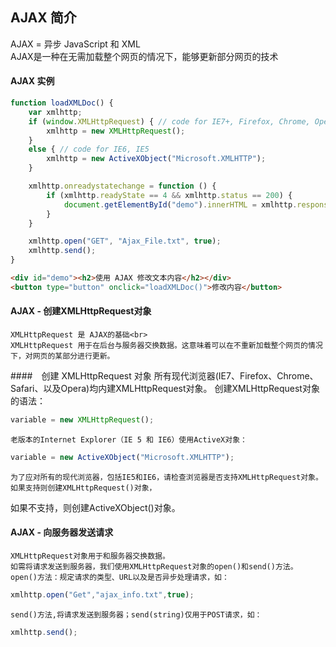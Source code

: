 ## AJAX 简介
AJAX = 异步 JavaScript 和 XML <br>
AJAX是一种在无需加载整个网页的情况下，能够更新部分网页的技术

#### AJAX 实例
```javascript
function loadXMLDoc() {
    var xmlhttp;
    if (window.XMLHttpRequest) { // code for IE7+, Firefox, Chrome, Opera, Safari
        xmlhttp = new XMLHttpRequest();
    }
    else { // code for IE6, IE5 
        xmlhttp = new ActiveXObject("Microsoft.XMLHTTP");
    }

    xmlhttp.onreadystatechange = function () {
        if (xmlhttp.readyState == 4 && xmlhttp.status == 200) {
            document.getElementById("demo").innerHTML = xmlhttp.responseText;
        }
    }

    xmlhttp.open("GET", "Ajax_File.txt", true);
    xmlhttp.send();
}
```
```html
<div id="demo"><h2>使用 AJAX 修改文本内容</h2></div>
<button type="button" onclick="loadXMLDoc()">修改内容</button>
```
#### AJAX - 创建XMLHttpRequest对象
    XMLHttpRequest 是 AJAX的基础<br>
    XMLHttpRequest 用于在后台与服务器交换数据。这意味着可以在不重新加载整个网页的情况下，对网页的某部分进行更新。
####　创建 XMLHttpRequest 对象
    所有现代浏览器(IE7、Firefox、Chrome、Safari、以及Opera)均内建XMLHttpRequest对象。
    创建XMLHttpRequest对象的语法：
```javascript
variable = new XMLHttpRequest();
```
    老版本的Internet Explorer（IE 5 和 IE6）使用ActiveX对象：
```javascript
variable = new ActiveXObject("Microsoft.XMLHTTP");
```
    为了应对所有的现代浏览器，包括IE5和IE6，请检查浏览器是否支持XMLHttpRequest对象。如果支持则创建XMLHttpRequest()对象，
如果不支持，则创建ActiveXObject()对象。
#### AJAX - 向服务器发送请求
    XMLHttpRequest对象用于和服务器交换数据。
    如需将请求发送到服务器，我们使用XMLHttpRequest对象的open()和send()方法。
    open()方法：规定请求的类型、URL以及是否异步处理请求，如：
```javascript
xmlhttp.open("Get","ajax_info.txt",true);
```
    send()方法,将请求发送到服务器；send(string)仅用于POST请求，如：
```javascript
xmlhttp.send();
```







